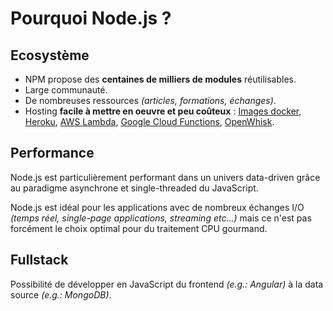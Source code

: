 # Pourquoi Node.js ?

## Ecosystème

* NPM propose des **centaines de milliers de modules** réutilisables.
* Large communauté.
* De nombreuses ressources _\(articles, formations, échanges\)_.
* Hosting **facile à mettre en oeuvre et peu coûteux** : [Images docker](https://hub.docker.com/_/node/), [Heroku](https://devcenter.heroku.com/articles/getting-started-with-nodejs), [AWS Lambda](https://aws.amazon.com/lambda/), [Google Cloud Functions](https://cloud.google.com/functions/), [OpenWhisk](https://openwhisk.apache.org/).

## Performance

Node.js est particulièrement performant dans un univers data-driven grâce au paradigme asynchrone et single-threaded du JavaScript.

Node.js est idéal pour les applications avec de nombreux échanges I/O _\(temps réel, single-page applications, streaming etc...\)_ mais ce n'est pas forcément le choix optimal pour du traitement CPU gourmand.

## Fullstack

Possibilité de développer en JavaScript du frontend _\(e.g.: Angular\)_ à la data source _\(e.g.: MongoDB\)_.



